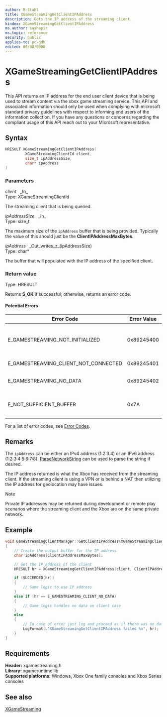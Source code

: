 ```yaml
---
author: M-Stahl
title: XGameStreamingGetClientIPAddress
description: Gets the IP address of the streaming client.
kindex: XGameStreamingGetClientIPAddress
ms.author: sashapir
ms.topic: reference
security: public
applies-to: pc-gdk
edited: 00/00/0000
---
```


# XGameStreamingGetClientIPAddress  

This API returns an IP address for the end user client device that is being used to stream content via the xbox game streaming service. This API and associated information should only be used when complying with microsoft standard privacy guidelines with respect to informing end users of the information collection. If you have any questions or concerns regarding the compliant usage of this API reach out to your Microsoft representative.

## Syntax  
  
```cpp
HRESULT XGameStreamingGetClientIPAddress(  
         XGameStreamingClientId client,  
         size_t ipAddressSize,  
         char* ipAddress  
)  
```  
  
### Parameters  
  
*client* &nbsp;&nbsp;\_In\_  
Type: XGameStreamingClientId  
  
The streaming client that is being queried.
  
*ipAddressSize* &nbsp;&nbsp;\_In\_  
Type: size_t  
  
The maximum size of the `ipAddress` buffer that is being provided. Typically the value of this should just be the **ClientIPAddressMaxBytes**.
  
*ipAddress* &nbsp;&nbsp;\_Out\_writes\_z\_(ipAddressSize)  
Type: char*  
  
The buffer that will populated with the IP address of the specified client.
  
### Return value
Type: HRESULT
  
Returns **S_OK** if successful; otherwise, returns an error code.

#### Potential Errors

| Error Code | Error Value | Reason for Error |
| --- | --- | --- | 
| E_GAMESTREAMING_NOT_INITIALIZED | 0x89245400 | The XGameStreaming runtime has not been initialized. Call XGameStreamingInitialize before calling other APIs.
| E_GAMESTREAMING_CLIENT_NOT_CONNECTED | 0x89245401 | The specified client is not connected. |
| E_GAMESTREAMING_NO_DATA | 0x89245402 | The requested data is not available. The data may be available later. |
| E_NOT_SUFFICIENT_BUFFER | 0x7A  | *ipAddress* is not large enough to hold the IP address and null terminating character. |


For a list of error codes, see [Error Codes](../../../errorcodes.md).  

## Remarks  

The `ipAddress` can be either an IPv4 address (1.2.3.4) or an IPv6 address (1:2:3:4:5:6:7:8). [ParseNetworkString](/windows/win32/api/iphlpapi/nf-iphlpapi-parsenetworkstring) can be used to parse the string if desired. 

The IP address returned is what the Xbox has received from the streaming client. If the streaming client is using a VPN or is behind a NAT then utilizing the IP address for geolocation may have issues.> [!NOTE]
> Private IP addresses may be returned during development or remote play scenarios where the streaming client and the Xbox are on the same private network.  


## Example

```C++
void GameStreamingClientManager::GetClientIPAddress(XGameStreamingClientId client)
{
    // Create the output buffer for the IP address
    char ipAddress[ClientIPAddressMaxBytes]; 

    // Get the IP address of the client 
    HRESULT hr = XGameStreamingGetClientIPAddress(client, ClientIPAddressMaxBytes, ipAddress); 

    if (SUCCEEDED(hr)) 
    { 
        // Game logic to use IP address
    } 
    else if (hr == E_GAMESTREAMING_CLIENT_NO_DATA) 
    { 
        // Game logic handles no data on client case 
    } 
    else 
    { 
        // In case of error just log and proceed as if there was no data 
        LogFormat(L"XGameStreamingGetClientIPAddress failed %x", hr); 
    } 
}
```

## Requirements  
  
**Header:** xgamestreaming.h  
**Library:** xgameruntime.lib  
**Supported platforms:** Windows, Xbox One family consoles and Xbox Series consoles  
  
## See also  
[XGameStreaming](../xgamestreaming_members.md)  
  
  